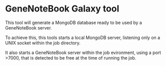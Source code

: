 # GeneNoteBook Galaxy tool

This tool will generate a MongoDB database ready to be used by a GeneNoteBook server.

To achieve this, this tools starts a local MongoDB server, listening only on a UNIX socket within the job directory.

It also starts a GeneNoteBook server within the job evironment, using a port >7000, that is detected to be free at the time of running the job.
